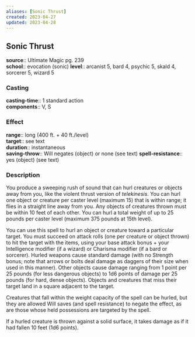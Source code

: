 ```yaml
---
aliases: [Sonic Thrust]
created: 2023-04-27
updated: 2023-04-28
---
```


## Sonic Thrust

**source**:: Ultimate Magic pg. 239  
**school**:: evocation (sonic)
**level**:: arcanist 5, bard 4, psychic 5, skald 4, sorcerer 5, wizard 5

### Casting

**casting-time**:: 1 standard action  
**components**:: V, S

### Effect

**range**:: long (400 ft. + 40 ft./level)  
**target**:: see text  
**duration**:: instantaneous  
**saving-throw**:: Will negates (object) or none (see text)
**spell-resistance**:: yes (object) (see text)

### Description

You produce a sweeping rush of sound that can hurl creatures or objects away from you, like the violent thrust version of *telekinesis*. You can hurl one object or creature per caster level (maximum 15) that is within range; it flies in a straight line away from you. Any objects of creatures thrown must be within 10 feet of each other. You can hurl a total weight of up to 25 pounds per caster level (maximum 375 pounds at 15th level).  
  
You can use this spell to hurl an object or creature toward a particular target. You must succeed on attack rolls (one per creature or object thrown) to hit the target with the items, using your base attack bonus + your Intelligence modifier (if a wizard) or Charisma modifier (if a bard or sorcerer). Hurled weapons cause standard damage (with no Strength bonus; note that arrows or bolts deal damage as daggers of their size when used in this manner). Other objects cause damage ranging from 1 point per 25 pounds (for less dangerous objects) to 1d6 points of damage per 25 pounds (for hard, dense objects). Objects and creatures that miss their target land in a square adjacent to the target.  
  
Creatures that fall within the weight capacity of the spell can be hurled, but they are allowed Will saves (and spell resistance) to negate the effect, as are those whose held possessions are targeted by the spell.  
  
If a hurled creature is thrown against a solid surface, it takes damage as if it had fallen 10 feet (1d6 points).
